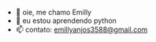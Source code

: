 - 👋 oie, me chamo Emilly
- 🌱 eu estou aprendendo python
- 📫 contato: emillyanjos3588@gmail.com

<!---
emillydosAnjos/emillydosAnjos is a ✨ special ✨ repository because its `README.md` (this file) appears on your GitHub profile.
You can click the Preview link to take a look at your changes.
--->
